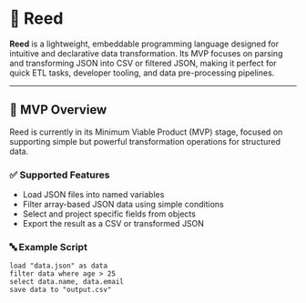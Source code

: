 # 🌿 Reed

**Reed** is a lightweight, embeddable programming language designed for intuitive and declarative data transformation. Its MVP focuses on parsing and transforming JSON into CSV or filtered JSON, making it perfect for quick ETL tasks, developer tooling, and data pre-processing pipelines.

---

## 🚀 MVP Overview

Reed is currently in its Minimum Viable Product (MVP) stage, focused on supporting simple but powerful transformation operations for structured data.

### ✅ Supported Features

- Load JSON files into named variables
- Filter array-based JSON data using simple conditions
- Select and project specific fields from objects
- Export the result as a CSV or transformed JSON

### 🔤 Example Script

```reed
load "data.json" as data
filter data where age > 25
select data.name, data.email
save data to "output.csv"

